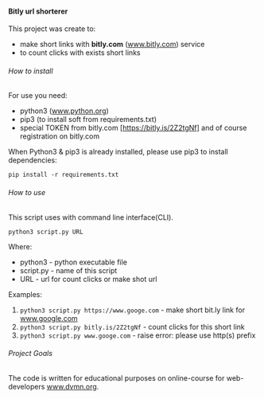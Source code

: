 #### Bitly url shorterer

This project was create to:
 - make short links with **bitly.com** (www.bitly.com) service
 - to count clicks with exists short links 

###### How to install

For use you need:
- python3 (www.python.org)
- pip3 (to install soft from requirements.txt)
- special TOKEN from bitly.com [https://bitly.is/2Z2tgNf] and of course registration on bitly.com

When Python3 & pip3 is already installed, please use pip3 to install dependencies:

`pip install -r requirements.txt`

###### How to use

This script uses with command line interface(CLI).

`python3 script.py URL`

Where:
- python3 - python executable file
- script.py - name of this script
- URL - url for count clicks or make shot url

Examples:

1. `python3 script.py https://www.googe.com` - make short bit.ly link for www.google.com
2. `python3 script.py bitly.is/2Z2tgNf` - count clicks for this short link
3. `python3 script.py www.googe.com` - raise error: please use http(s) prefix

###### Project Goals

The code is written for educational purposes on online-course for web-developers www.dvmn.org.
